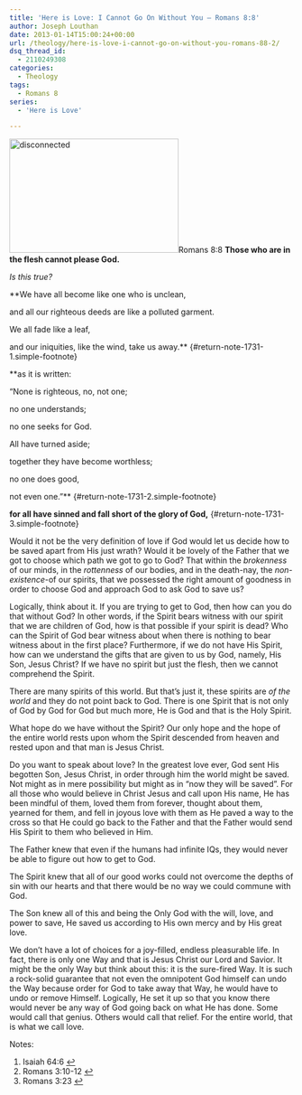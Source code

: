 ```yaml
---
title: 'Here is Love: I Cannot Go On Without You – Romans 8:8'
author: Joseph Louthan
date: 2013-01-14T15:00:24+00:00
url: /theology/here-is-love-i-cannot-go-on-without-you-romans-88-2/
dsq_thread_id:
  - 2110249308
categories:
  - Theology
tags:
  - Romans 8
series:
  - 'Here is Love'

---
```

<a href="http://theologic.us/theology/attachment/disconnected/" rel="attachment wp-att-1740"><img class="alignright size-medium wp-image-1740" src="https://i2.wp.com/theologic.us/wp-content/uploads/2013/01/disconnected.jpg?resize=300%2C202" alt="disconnected" width="300" height="202" srcset="https://i2.wp.com/theologic.us/wp-content/uploads/2013/01/disconnected.jpg?resize=300%2C202 300w, https://i2.wp.com/theologic.us/wp-content/uploads/2013/01/disconnected.jpg?w=496 496w" sizes="(max-width: 300px) 100vw, 300px" data-recalc-dims="1" /></a>Romans 8:8 **Those who are in the flesh cannot please God.**

_Is this true?_

**We have all become like one who is unclean,
  
and all our righteous deeds are like a polluted garment.
  
We all fade like a leaf,
  
and our iniquities, like the wind, take us away.** [][1]{#return-note-1731-1.simple-footnote}

**as it is written:
  
&#8220;None is righteous, no, not one;
  
no one understands;
  
no one seeks for God.
  
All have turned aside;
  
together they have become worthless;
  
no one does good,
  
not even one.&#8221;** [][2]{#return-note-1731-2.simple-footnote}

**for all have sinned and fall short of the glory of God,** [][3]{#return-note-1731-3.simple-footnote}

Would it not be the very definition of love if God would let us decide how to be saved apart from His just wrath? Would it be lovely of the Father that we got to choose which path we got to go to God? That within the _brokenness_ of our minds, in the _rottenness_ of our bodies, and in the death-nay, the _non-existence_-of our spirits, that we possessed the right amount of goodness in order to choose God and approach God to ask God to save us?

Logically, think about it. If you are trying to get to God, then how can you do that without God? In other words, if the Spirit bears witness with our spirit that we are children of God, how is that possible if your spirit is dead? Who can the Spirit of God bear witness about when there is nothing to bear witness about in the first place? Furthermore, if we do not have His Spirit, how can we understand the gifts that are given to us by God, namely, His Son, Jesus Christ? If we have no spirit but just the flesh, then we cannot comprehend the Spirit.

There are many spirits of this world. But that&#8217;s just it, these spirits are _of the world_ and they do not point back to God. There is one Spirit that is not only of God by God for God but much more, He is God and that is the Holy Spirit.

What hope do we have without the Spirit? Our only hope and the hope of the entire world rests upon whom the Spirit descended from heaven and rested upon and that man is Jesus Christ.

Do you want to speak about love? In the greatest love ever, God sent His begotten Son, Jesus Christ, in order through him the world might be saved. Not might as in mere possibility but might as in &#8220;now they will be saved&#8221;. For all those who would believe in Christ Jesus and call upon His name, He has been mindful of them, loved them from forever, thought about them, yearned for them, and fell in joyous love with them as He paved a way to the cross so that He could go back to the Father and that the Father would send His Spirit to them who believed in Him.

The Father knew that even if the humans had infinite IQs, they would never be able to figure out how to get to God.

The Spirit knew that all of our good works could not overcome the depths of sin with our hearts and that there would be no way we could commune with God.

The Son knew all of this and being the Only God with the will, love, and power to save, He saved us according to His own mercy and by His great love.

We don&#8217;t have a lot of choices for a joy-filled, endless pleasurable life. In fact, there is only one Way and that is Jesus Christ our Lord and Savior. It might be the only Way but think about this: it is the sure-fired Way. It is such a rock-solid guarantee that not even the omnipotent God himself can undo the Way because order for God to take away that Way, he would have to undo or remove Himself. Logically, He set it up so that you know there would never be any way of God going back on what He has done. Some would call that genius. Others would call that relief. For the entire world, that is what we call love.

<div class="simple-footnotes">
  <p class="notes">
    Notes:
  </p>
  
  <ol>
    <li id="note-1731-1">
      Isaiah 64:6 <a href="#return-note-1731-1">&#8617;</a>
    </li>
    <li id="note-1731-2">
      Romans 3:10-12 <a href="#return-note-1731-2">&#8617;</a>
    </li>
    <li id="note-1731-3">
      Romans 3:23 <a href="#return-note-1731-3">&#8617;</a>
    </li>
  </ol>
</div>

 [1]: #note-1731-1 "Isaiah 64:6"
 [2]: #note-1731-2 "Romans 3:10-12"
 [3]: #note-1731-3 "Romans 3:23"